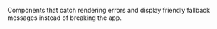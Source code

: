 Components that catch rendering errors and display friendly fallback messages instead of breaking the app.
